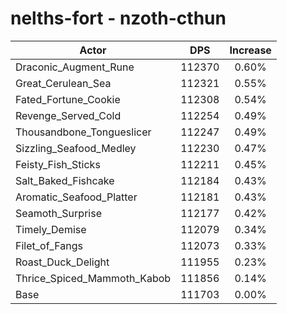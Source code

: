 # nelths-fort - nzoth-cthun
| Actor | DPS | Increase |
|---|:---:|:---:|
|Draconic_Augment_Rune|112370|0.60%|
|Great_Cerulean_Sea|112321|0.55%|
|Fated_Fortune_Cookie|112308|0.54%|
|Revenge_Served_Cold|112254|0.49%|
|Thousandbone_Tongueslicer|112247|0.49%|
|Sizzling_Seafood_Medley|112230|0.47%|
|Feisty_Fish_Sticks|112211|0.45%|
|Salt_Baked_Fishcake|112184|0.43%|
|Aromatic_Seafood_Platter|112181|0.43%|
|Seamoth_Surprise|112177|0.42%|
|Timely_Demise|112079|0.34%|
|Filet_of_Fangs|112073|0.33%|
|Roast_Duck_Delight|111955|0.23%|
|Thrice_Spiced_Mammoth_Kabob|111856|0.14%|
|Base|111703|0.00%|
